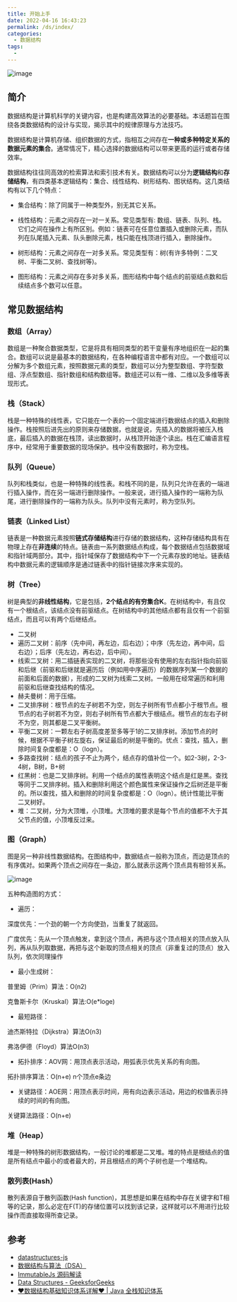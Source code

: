 ```yaml
---
title: 开始上手
date: 2022-04-16 16:43:23
permalink: /ds/index/
categories:
  - 数据结构
tags:
  - 
---
```


![image](https://cdn.staticaly.com/gh/jonsam-ng/image-hosting@master/2022/image.2bfuvnqxdqtc.webp)

## 简介

数据结构是计算机科学的关键内容，也是构建高效算法的必要基础。本话题旨在围绕各类数据结构的设计与实现，揭示其中的规律原理与方法技巧。

数据结构是计算机存储、组织数据的方式，指相互之间存在**一种或多种特定关系的数据元素的集合**。通常情况下，精心选择的数据结构可以带来更高的运行或者存储效率。

数据结构往往同高效的检索算法和索引技术有关。数据结构可以分为**逻辑结构**和**存储结构**，有四类基本逻辑结构：集合、线性结构、树形结构、图状结构。这几类结构有以下几个特点：

- 集合结构：除了同属于一种类型外，别无其它关系。

- 线性结构：元素之间存在一对一关系。常见类型有: 数组、链表、队列、栈。它们之间在操作上有所区别。例如：链表可在任意位置插入或删除元素，而队列在队尾插入元素、队头删除元素，栈只能在栈顶进行插入，删除操作。

- 树形结构：元素之间存在一对多关系。常见类型有：树(有许多特例：二叉树、平衡二叉树、查找树等)。

- 图形结构：元素之间存在多对多关系，图形结构中每个结点的前驱结点数和后续结点多个数可以任意。

## 常见数据结构

### 数组（Array）

数组是一种聚合数据类型，它是将具有相同类型的若干变量有序地组织在一起的集合。数组可以说是最基本的数据结构，在各种编程语言中都有对应。一个数组可以分解为多个数组元素，按照数据元素的类型，数组可以分为整型数组、字符型数组、浮点型数组、指针数组和结构数组等。数组还可以有一维、二维以及多维等表现形式。

### 栈（Stack）

栈是一种特殊的线性表，它只能在一个表的一个固定端进行数据结点的插入和删除操作。栈按照后进先出的原则来存储数据，也就是说，先插入的数据将被压入栈底，最后插入的数据在栈顶，读出数据时，从栈顶开始逐个读出。栈在汇编语言程序中，经常用于重要数据的现场保护。栈中没有数据时，称为空栈。

### 队列（Queue）

队列和栈类似，也是一种特殊的线性表。和栈不同的是，队列只允许在表的一端进行插入操作，而在另一端进行删除操作。一般来说，进行插入操作的一端称为队尾，进行删除操作的一端称为队头。队列中没有元素时，称为空队列。

### 链表（Linked List）

链表是一种数据元素按照**链式存储结构**进行存储的数据结构，这种存储结构具有在物理上存在**非连续**的特点。链表由一系列数据结点构成，每个数据结点包括数据域和指针域两部分。其中，指针域保存了数据结构中下一个元素存放的地址。链表结构中数据元素的逻辑顺序是通过链表中的指针链接次序来实现的。

### 树（Tree）

树是典型的**非线性结构**，它是包括，**2个结点的有穷集合K**。在树结构中，有且仅有一个根结点，该结点没有前驱结点。在树结构中的其他结点都有且仅有一个前驱结点，而且可以有两个后继结点。

- 二叉树
- 遍历二叉树：前序（先中间，再左边，后右边）；中序（先左边，再中间，后右边）；后序（先左边，再右边，后中间）。
- 线索二叉树：用二插链表实现的二叉树，将那些没有使用的左右指针指向前驱和后继（前驱和后继就是遍历后（例如用中序遍历）的数据序列某一个数据的前面和后面的数据），形成的二叉树为线索二叉树。一般用在经常遍历和利用前驱和后继查找结构的情况。
- 赫夫曼树：用于压缩。
- 二叉排序树：根节点的左子树若不为空，则左子树所有节点都小于根节点。根节点的右子树若不为空，则右子树所有节点都大于根结点。根节点的左右子树不为空，则其都是二叉平衡树。
- 平衡二叉树：一颗左右子树高度差至多等于1的二叉排序树。添加节点的时候，根据不平衡子树左旋右，保证最后的树是平衡的。优点：查找，插入，删除时间复杂度都是：O（logn）。
- 多路查找树：结点的孩子不止为两个，结点存的值补位一个。如2-3树，2-3-4树，B树，B+树
- 红黑树：也是二叉排序树。利用一个结点的属性表明这个结点是红是黑。查找等同于二叉排序树。插入和删除利用这个颜色属性来保证操作之后树还是平衡的。所以查找，插入和删除的时间复杂度都是：O（logn）。统计性能比平衡二叉树好。
- 堆：二叉树，分为大顶堆，小顶堆。大顶堆的要求是每个节点的值都不大于其父节点的值，小顶堆反过来。

### 图（Graph）

图是另一种非线性数据结构。在图结构中，数据结点一般称为顶点，而边是顶点的有序偶对。如果两个顶点之间存在一条边，那么就表示这两个顶点具有相邻关系。

![image](https://cdn.staticaly.com/gh/jonsam-ng/image-hosting@master/2022/image.5hv3kskozyo0.webp)

五种构造图的方式：

- 遍历：

深度优先：一个劲的朝一个方向使劲，当重复了就返回。

广度优先：先从一个顶点触发，拿到这个顶点，再把与这个顶点相关的顶点放入队列，再从队列取数据，再把与这个新取的顶点相关的顶点（非重复过的顶点）放入队列，依次同理操作

- 最小生成树：

普里姆（Prim）算法：O(n2)

克鲁斯卡尔（Kruskal）算法:O(e*loge)

- 最短路径：

迪杰斯特拉（Dijkstra）算法O(n3)

弗洛伊德（Floyd）算法O(n3)

- 拓扑排序：AOV网：用顶点表示活动，用弧表示优先关系的有向图。

拓扑排序算法：O(n+e)  n个顶点e条边

- 关键路径：AOE网：用顶点表示时间，用有向边表示活动，用边的权值表示持续的时间的有向图。

关键算法路径：O(n+e)

### 堆（Heap）

堆是一种特殊的树形数据结构，一般讨论的堆都是二叉堆。堆的特点是根结点的值是所有结点中最小的或者最大的，并且根结点的两个子树也是一个堆结构。

### 散列表(Hash）

散列表源自于散列函数(Hash function)，其思想是如果在结构中存在关键字和T相等的记录，那么必定在F(T)的存储位置可以找到该记录，这样就可以不用进行比较操作而直接取得所查记录。

## 参考

- [datastructures-js](https://github.com/datastructures-js)
- [数据结构与算法（DSA）](http://docs.jonsam.site/project-17/)
- [ImmutableJs 源码解读](https://source.jonsam.site/immutable/index/)
- [Data Structures - GeeksforGeeks](https://www.geeksforgeeks.org/data-structures/?ref=shm)
- [♥数据结构基础知识体系详解♥ | Java 全栈知识体系](https://pdai.tech/md/algorithm/alg-basic-overview.html)